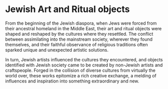 # Jewish Art and Ritual objects

From the beginning of the Jewish diaspora, when Jews were forced from their ancestral homeland in the Middle East, their art and ritual objects were shaped and reshaped by the cultures where they resettled. The conflict between assimilating into the mainstream society, wherever they found themselves, and their faithful observance of religious traditions often sparked unique and unexpected artistic solutions. 

In turn, Jewish artists influenced the cultures they encountered, and objects identified with Jewish society came to be created by non-Jewish artists and craftspeople. Forged in the collision of diverse cultures from virtually the world over, these works epitomize a rich creative exchange, a melding of influences and inspiration into something extraordinary and new.

